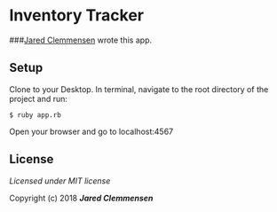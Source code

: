 <!--Your documentation is complete when someone can use your module without ever having to look at its code. This is very important. This makes it possible for you to separate your module's documented interface from its internal implementation (guts). This is good because it means that you are free to change the module's internals as long as the interface remains the same.

Remember: the documentation, not the code, defines what a module does. -- Ken Williams-->

# Inventory Tracker

###[Jared Clemmensen](http://github.com/wh0pper) wrote this app.

## Setup

Clone to your Desktop.
In terminal, navigate to the root directory of the project and run:

```
$ ruby app.rb
```

Open your browser and go to localhost:4567


## License

*Licensed under MIT license*

Copyright (c) 2018 **_Jared Clemmensen_**
